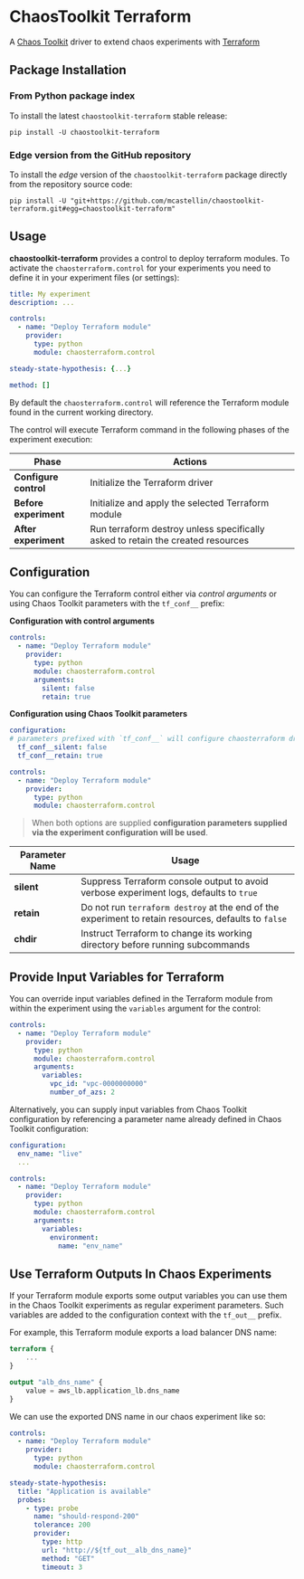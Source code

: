 # ChaosToolkit Terraform

A [Chaos Toolkit](https://chaostoolkit.org/) driver to extend chaos experiments with [Terraform](https://www.terraform.io/)

## Package Installation

### From Python package index

To install the latest `chaostoolkit-terraform` stable release:

```shell
pip install -U chaostoolkit-terraform
```

### Edge version from the GitHub repository

To install the *edge* version of the `chaostoolkit-terraform` package directly from the repository source code:

```shell
pip install -U "git+https://github.com/mcastellin/chaostoolkit-terraform.git#egg=chaostoolkit-terraform"
```

## Usage

**chaostoolkit-terraform** provides a control to deploy terraform modules. To activate the `chaosterraform.control` for your experiments
you need to define it in your experiment files (or settings):

```yaml
title: My experiment
description: ...

controls:
  - name: "Deploy Terraform module"
    provider:
      type: python
      module: chaosterraform.control

steady-state-hypothesis: {...}

method: []
```

By default the `chaosterraform.control` will reference the Terraform module found in the current working directory.

The control will execute Terraform command in the following phases of the experiment execution:

| Phase                 | Actions |
| --------------------- | ------- |
| **Configure control** | Initialize the Terraform driver |
| **Before experiment** | Initialize and apply the selected Terraform module |
| **After experiment**  | Run terraform destroy unless specifically asked to retain the created resources |

## Configuration

You can configure the Terraform control either via *control arguments* or using Chaos Toolkit parameters with the `tf_conf__` prefix:

**Configuration with control arguments**
```yaml
controls:
  - name: "Deploy Terraform module"
    provider:
      type: python
      module: chaosterraform.control
      arguments:
        silent: false
        retain: true
```

**Configuration using Chaos Toolkit parameters**
```yaml
configuration:
# parameters prefixed with `tf_conf__` will configure chaosterraform driver
  tf_conf__silent: false
  tf_conf__retain: true

controls:
  - name: "Deploy Terraform module"
    provider:
      type: python
      module: chaosterraform.control
```

> When both options are supplied **configuration parameters supplied via the experiment configuration will
> be used**.


| Parameter Name        | Usage |
| --------------------- | ------- |
| **silent** | Suppress Terraform console output to avoid verbose experiment logs, defaults to `true`|
| **retain** | Do not run `terraform destroy` at the end of the experiment to retain resources, defaults to `false` |
| **chdir** | Instruct Terraform to change its working directory before running subcommands |

## Provide Input Variables for Terraform

You can override input variables defined in the Terraform module from within the experiment using the `variables`
argument for the control:

```yaml
controls:
  - name: "Deploy Terraform module"
    provider:
      type: python
      module: chaosterraform.control
      arguments:
        variables:
          vpc_id: "vpc-0000000000"
          number_of_azs: 2
```

Alternatively, you can supply input variables from Chaos Toolkit configuration by referencing a parameter name
already defined in Chaos Toolkit configuration:

```yaml
configuration:
  env_name: "live"
  ...

controls:
  - name: "Deploy Terraform module"
    provider:
      type: python
      module: chaosterraform.control
      arguments:
        variables:
          environment:
            name: "env_name"
```

## Use Terraform Outputs In Chaos Experiments

If your Terraform module exports some output variables you can use them in the Chaos Toolkit experiments
as regular experiment parameters. Such variables are added to the configuration context with the `tf_out__` prefix.

For example, this Terraform module exports a load balancer DNS name:

```terraform
terraform {
    ...
}

output "alb_dns_name" {
    value = aws_lb.application_lb.dns_name
}
```

We can use the exported DNS name in our chaos experiment like so:

```yaml
controls:
  - name: "Deploy Terraform module"
    provider:
      type: python
      module: chaosterraform.control

steady-state-hypothesis:
  title: "Application is available"
  probes:
    - type: probe
      name: "should-respond-200"
      tolerance: 200
      provider:
        type: http
        url: "http://${tf_out__alb_dns_name}"
        method: "GET"
        timeout: 3
```
